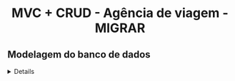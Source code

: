 <h1 align="center" color="#127369">
    MVC + CRUD - Agência de viagem - MIGRAR
</h1>

## Modelagem do banco de dados

<details>
   <h3>
        Banco de dados conteitual
    </h3>
    <div align="center">
        <img src="https://github.com/JoiltonSantos/agenciaDeViagensMVC/blob/main/migrar_bd/bd_conceitual.jpg">
    </div>
    <hr>
    <h3>
        Banco de dados lógico
    </h3>
    <div align="center">
        <img src="https://github.com/JoiltonSantos/agenciaDeViagensMVC/blob/main/migrar_bd/bd_logico.jpg">
    </div>
    <hr>
    <h3>
        Banco de dados físico
    </h3>
    <div>
        <p>Clique para acessar o código sql: <a href="https://github.com/JoiltonSantos/agenciaDeViagensMVC/blob/main/migrar_bd/bd_fisico.sql">banco de dados físico </a></p>
    </div>
    <hr>
    <h3>
        Diagrama de classes
    </h3>
    <div align="center">
        <img src="https://github.com/JoiltonSantos/agenciaDeViagensMVC/blob/main/migrar_bd/uml_diagrama_de_classes.jpg">
    </div>
</details>
